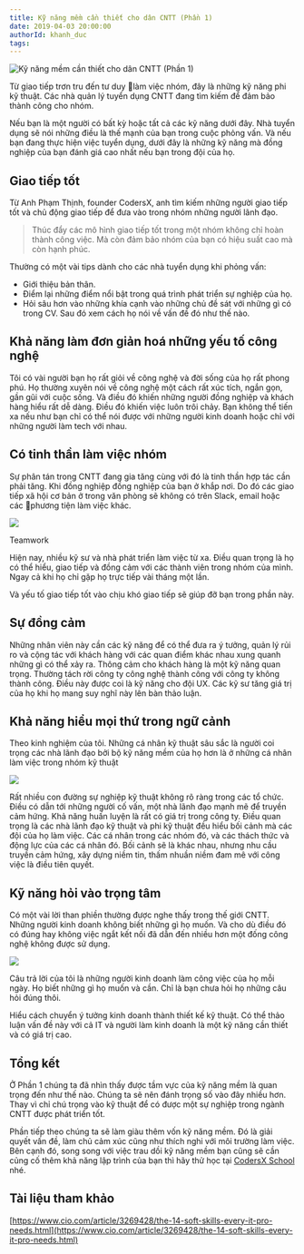 ```yaml
---
title: Kỹ năng mềm cần thiết cho dân CNTT (Phần 1)
date: 2019-04-03 20:00:00
authorId: khanh_duc
tags:
---
```


![Kỹ năng mềm cần thiết cho dân CNTT (Phần 1)](https://res.cloudinary.com/djeghcumw/image/upload/v1554871090/blog/elene4work1.jpg)


Từ giao tiếp trơn tru đến tư duy làm việc nhóm, đây là những kỹ năng phi kỹ thuật. Các nhà quản lý tuyển dụng CNTT đang tìm kiếm để đảm bảo thành công cho nhóm.

<!-- more -->

Nếu bạn là một người có bất kỳ hoặc tất cả các kỹ năng dưới đây. Nhà tuyển dụng sẽ nói những điều là thế mạnh của bạn trong cuộc phỏng vấn. Và nếu bạn đang thực hiện việc tuyển dụng, dưới đây là những kỹ năng mà đồng nghiệp của bạn đánh giá cao nhất nếu bạn trong đội của họ.

## Giao tiếp tốt

Từ Anh Phạm Thịnh, founder CodersX, anh tìm kiếm những người giao tiếp tốt và chủ động giao tiếp để đưa vào trong nhóm những người lãnh đạo.

> Thúc đẩy các mô hình giao tiếp tốt trong một nhóm không chỉ hoàn thành công việc. Mà còn đảm bảo nhóm của bạn có hiệu suất cao mà còn hạnh phúc.

Thường có một vài tips dành cho các nhà tuyển dụng khi phỏng vấn:

*   Giới thiệu bản thân.
*   Điểm lại những điểm nổi bật trong quá trình phát triển sự nghiệp của họ.
*   Hỏi sâu hơn vào những khía cạnh vào những chủ đề sát với những gì có trong CV. Sau đó xem cách họ nói về vấn đề đó như thế nào.

## Khả năng làm đơn giản hoá những yếu tố công nghệ

[](https://res.cloudinary.com/djeghcumw/image/upload/v1554870917/blog/uisuzhfbxawuwk25qxmw.jpg)

Tôi có vài người bạn họ rất giỏi về công nghệ và đời sống của họ rất phong phú. Họ thường xuyên nói về công nghệ một cách rất xúc tích, ngắn gọn, gần gũi với cuộc sống. Và điều đó khiến những người đồng nghiệp và khách hàng hiểu rất dễ dàng. Điều đó khiến việc luôn trôi chảy. Bạn không thể tiến xa nếu như bạn chỉ có thể nói được với những người kinh doanh hoặc chỉ với những người làm tech với nhau.

## Có tinh thần làm việc nhóm

Sự phân tán trong CNTT đang gia tăng cùng với đó là tinh thần hợp tác cần phải tăng. Khi đồng nghiệp đồng nghiệp của bạn ở khắp nơi. Do đó các giao tiếp xã hội cơ bản ở trong văn phòng sẽ không có trên Slack, email hoặc các phương tiện làm việc khác.

![](https://res.cloudinary.com/djeghcumw/image/upload/v1554870959/blog/lam-viec-nhom-hieu-quia.jpg)

Teamwork  


Hiện nay, nhiều kỹ sư và nhà phát triển làm việc từ xa. Điều quan trọng là họ có thể hiểu, giao tiếp và đồng cảm với các thành viên trong nhóm của mình. Ngay cả khi họ chỉ gặp họ trực tiếp vài tháng một lần.

Và yếu tố giao tiếp tốt vào chịu khó giao tiếp sẽ giúp đỡ bạn trong phần này.

## Sự đồng cảm

Những nhân viên này cần các kỹ năng để có thể đưa ra ý tưởng, quản lý rủi ro và cộng tác với khách hàng với các quan điểm khác nhau xung quanh những gì có thể xảy ra. Thông cảm cho khách hàng là một kỹ năng quan trọng. Thường tách rời công ty công nghệ thành công với công ty không thành công. Điều này được coi là kỹ năng cho đội UX. Các kỹ sư tăng giá trị của họ khi họ mang suy nghĩ này lên bàn thảo luận.

## Khả năng hiểu mọi thứ trong ngữ cảnh

Theo kinh nghiệm của tôi. Những cá nhân kỹ thuật sâu sắc là người coi trọng các nhà lãnh đạo bởi bộ kỹ năng mềm của họ hơn là ở những cá nhân làm việc trong nhóm kỹ thuật



![](https://res.cloudinary.com/djeghcumw/image/upload/v1554871031/blog/vndlljrnx9phsl0gccf7.png)


Rất nhiều con đường sự nghiệp kỹ thuật không rõ ràng trong các tổ chức. Điều có dẫn tới những người cố vấn, một nhà lãnh đạo mạnh mẽ để truyền cảm hứng. Khả năng huấn luyện là rất có giá trị trong công ty. Điều quan trọng là các nhà lãnh đạo kỹ thuật và phi kỹ thuật đều hiểu bối cảnh mà các đội của họ làm việc. Các cá nhân trong các nhóm đó, và các thách thức và động lực của các cá nhân đó. Bối cảnh sẽ là khác nhau, nhưng nhu cầu truyền cảm hứng, xây dựng niềm tin, thấm nhuần niềm đam mê với công việc là điều tiên quyết.

## Kỹ năng hỏi vào trọng tâm

Có một vài lời than phiền thường được nghe thấy trong thế giới CNTT. Những người kinh doanh không biết những gì họ muốn. Và cho dù điều đó có đúng hay không việc ngắt kết nối đã dẫn đến nhiều hơn một đống công nghệ không được sử dụng.

![](https://res.cloudinary.com/djeghcumw/image/upload/v1554871057/blog/Questions-to-Ask-in-a-Tech-Interview.jpg)

Câu trả lời của tôi là những người kinh doanh làm công việc của họ mỗi ngày. Họ biết những gì họ muốn và cần. Chỉ là bạn chưa hỏi họ những câu hỏi đúng thôi.

Hiểu cách chuyển ý tưởng kinh doanh thành thiết kế kỹ thuật. Có thể thảo luận vấn đề này với cả IT và người làm kinh doanh là một kỹ năng cần thiết và có giá trị cao.

## Tổng kết

Ở Phần 1 chúng ta đã nhìn thấy được tầm vực của kỹ năng mềm là quan trọng đến như thế nào. Chúng ta sẽ nên đánh trọng số vào đây nhiều hơn. Thay vì chỉ chú trọng vào kỹ thuật để có được một sự nghiệp trong ngành CNTT được phát triển tốt.

Phần tiếp theo chúng ta sẽ làm giàu thêm vốn kỹ năng mềm. Đó là giải quyết vấn đề, làm chủ cảm xúc cũng như thích nghi với môi trường làm việc. Bên cạnh đó, song song với việc trau dồi kỹ năng mềm bạn cũng sẽ cần củng cố thêm khả năng lập trình của bạn thì hãy thử học tại [CodersX School](https://school.coders-x.com/login) nhé.

## Tài liệu tham khảo

[https://www.cio.com/article/3269428/the-14-soft-skills-every-it-pro-needs.html](https://www.cio.com/article/3269428/the-14-soft-skills-every-it-pro-needs.html)
